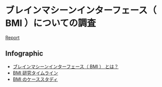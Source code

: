 # ブレインマシーンインターフェース（ BMI ）についての調査

[Report](https://docs.google.com/document/d/1Vh3qYDYD66TxKkwB3IEuqRdZOCNoTVbSRp3z3C0yRQ4/edit?tab=t.0)

## Infographic

- [ブレインマシーンインターフェース（ BMI ） とは？](./about_bmi.html)
- [BMI 研究タイムライン](./timeline.html)
- [BMI のケーススタディ](./case_study.html)
